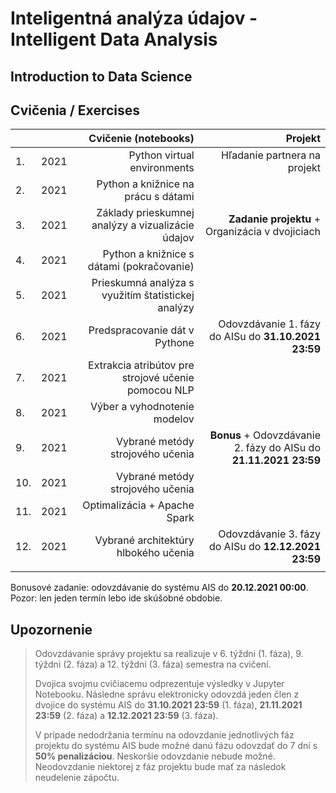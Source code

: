 # Inteligentná analýza údajov - Intelligent Data Analysis
## Introduction to Data Science
## Cvičenia / Exercises

|     |        | Cvičenie (notebooks)                                 | Projekt                                      |
| :---| :----: | ---------------------------------------------------: | -------------------------------------------: |
| 1.  | 2021   | Python virtual environments                          | Hľadanie partnera na projekt                 |
| 2.  | 2021   | Python a knižnice na prácu s dátami                  |                                              |
| 3.  | 2021   | Základy prieskumnej analýzy a vizualizácie údajov    | **Zadanie projektu** + Organizácia v dvojiciach |
| 4.  | 2021   | Python a knižnice s dátami (pokračovanie)            |                                              |
| 5.  | 2021   | Prieskumná analýza s využitím štatistickej analýzy   |                                              |
| 6.  | 2021   | Predspracovanie dát v Pythone                        | Odovzdávanie 1. fázy do AISu do **31.10.2021 23:59**  |
| 7.  | 2021   | Extrakcia atribútov pre strojové učenie pomocou NLP  |                                              |
| 8.  | 2021   | Výber a vyhodnotenie modelov                         |                                              |
| 9.  | 2021   | Vybrané metódy strojového učenia                     | **Bonus** + Odovzdávanie 2. fázy do AISu do **21.11.2021 23:59**  |
| 10. | 2021   | Vybrané metódy strojového učenia                     |                                              |
| 11. | 2021   | Optimalizácia + Apache Spark                         |                                              |
| 12. | 2021   | Vybrané architektúry hlbokého učenia                 | Odovzdávanie 3. fázy do AISu do **12.12.2021 23:59**  |
|     |        |                                                      |                                              |

Bonusové zadanie: odovzdávanie do systému AIS do **20.12.2021 00:00**. Pozor: len jeden termín lebo ide skúšobné obdobie.

## Upozornenie

> Odovzdávanie správy projektu sa realizuje v 6. týždni (1. fáza), 9. týždni (2. fáza) a 12. týždni (3. fáza) semestra na cvičení. 
> 
> Dvojica svojmu cvičiacemu odprezentuje výsledky v Jupyter Notebooku. Následne správu elektronicky odovzdá jeden člen z dvojice do systému AIS do **31.10.2021 23:59** (1. fáza), **21.11.2021 23:59** (2. fáza) a **12.12.2021 23:59** (3. fáza).
> 
> V prípade nedodržania termínu na odovzdanie jednotlivých fáz projektu do systému AIS bude možné danú fázu odovzdať do 7 dní s **50% penalizáciou**. 
> Neskoršie odovzdanie nebude možné. Neodovzdanie niektorej z fáz projektu bude mať za následok neudelenie zápočtu.
